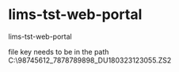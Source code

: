 # lims-tst-web-portal
lims-tst-web-portal


file key needs to be in the path
C:\98745612_7878789898_DU180323123055.ZS2